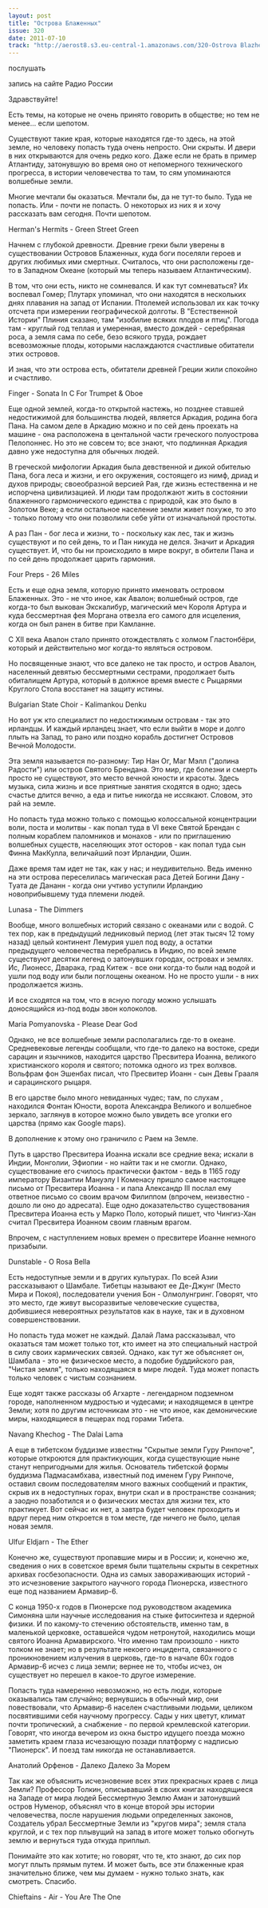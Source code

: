 ```yaml
---
layout: post
title: "Острова Блаженных"
issue: 320
date: 2011-07-10
track: "http://aerost8.s3.eu-central-1.amazonaws.com/320-Ostrova Blazhennyh.mp3"
---
```


послушать

запись на сайте Радио России

Здравствуйте!

Есть темы, на которые не очень принято говорить в обществе; но тем не менее... если шепотом.

Существуют такие края, которые находятся где-то здесь, на этой земле, но человеку попасть туда очень непросто. Они скрыты. И двери в них открываются для очень редко кого. Даже если не брать в пример Атлантиду, затонувшую во время оно от непомерного технического прогресса, в истории человечества то там, то сям упоминаются волшебные земли.

Многие мечтали бы оказаться. Мечтали бы, да не тут-то было. Туда не попасть. Или - почти не попасть. О некоторых из них я и хочу рассказать вам сегодня. Почти шепотом.

Herman's Hermits - Green Street Green

Начнем с глубокой древности. Древние греки были уверены в существовании Островов Блаженных, куда боги поселяли героев и других любимых ими смертных. Считалось, что они расположены где-то в Западном Океане (который мы теперь называем Атлантическим).

В том, что они есть, никто не сомневался. И как тут сомневаться? Их воспевал Гомер; Плутарх упоминал, что они находятся в нескольких днях плавания на запад от Испании. Птолемей использовал их как точку отсчета при измерении географической долготы. В "Естественной Истории" Плиния сказано, там "изобилие всяких плодов и птиц". Погода там - круглый год теплая и умеренная, вместо дождей - серебряная роса, а земля сама по себе, безо всякого труда, рождает всевозможные плоды, которыми наслаждаются счастливые обитатели этих островов.

И зная, что эти острова есть, обитатели древней Греции жили спокойно и счастливо.

Finger - Sonata In C For Trumpet & Oboe

Еще одной землей, когда-то открытой настежь, но позднее ставшей недостижимой для большинства людей, является Аркадия, родина бога Пана. На самом деле в Аркадию можно и по сей день проехать на машине - она расположена в центальной части греческого полуострова Пелопоннес. Но это не совсем то; все знают, что подлинная Аркадия давно уже недоступна для обычных людей.

В греческой мифологии Аркадия была девственной и дикой обителью Пана, бога леса и жизни, и его окружения, состоящего из нимф, дриад и духов природы; своеобразной версией Рая, где жизнь естественна и не испорчена цивилизацией. И люди там продолжают жить в состоянии блаженного гармонического единства с природой, как это было в Золотом Веке; а если остальное население земли живет похуже, то это - только потому что они позволили себе уйти от изначальной простоты.

А раз Пан - бог леса и жизни, то - поскольку как лес, так и жизнь существуют и по сей день, то и Пан никуда не делся. Значит и Аркадия существует. И, что бы ни происходило в мире вокруг, в обители Пана и по сей день продолжает царить гармония.

Four Preps - 26 Miles

Есть и еще одна земля, которую принято именовать островом Блаженных. Это - не что иное, как Авалон; волшебный остров, где когда-то был выкован Экскалибур, магический меч Короля Артура и куда бессмертная фея Моргана отвезла его самого для исцеления, когда он был ранен в битве при Камланне.

С XII века Авалон стало принято отождествлять с холмом Гластонбёри, который и действительно мог когда-то являться островом.

Но посвященные знают, что все далеко не так просто, и остров Авалон, населенный девятью бессмертными сестрами, продолжает быть обиталищем Артура, который в должное время вместе с Рыцарями Круглого Стола восстанет на защиту истины.

Bulgarian State Choir - Kalimankou Denku

Но вот уж кто специалист по недостижимым островам - так это ирландцы. И каждый ирландец знает, что если выйти в море и долго плыть на Запад, то рано или поздно корабль достигнет Островов Вечной Молодости.

Эта земля называется по-разному: Тир Нан Ог, Маг Мэлл ("долина Радости") или остров Святого Брендана. Это мир, где болезни и смерть просто не существуют, это место вечной юности и красоты. Здесь музыка, сила жизнь и все приятные занятия сходятся в одно; здесь счастье длится вечно, а еда и питье никогда не иссякают. Словом, это рай на земле.

Но попасть туда можно только с помощью колоссальной концентрации воли, поста и молитвы - как попал туда в VI веке Святой Брендан с полным кораблем паломников и монахов - или по приглашению волшебных существ, населяющих этот осторов - как попал туда сын Финна МакКулла, величайший поэт Ирландии, Ошин.

Даже время там идет не так, как у нас; и неудивительно. Ведь именно на эти острова переселилась магическая раса Детей Богини Дану - Туата де Дананн - когда они учтиво уступили Ирландию новоприбывшему туда племени людей.

Lunasa - The Dimmers

Вообще, много волшебных историй связано с океанами или с водой. С тех пор, как в предыдущий ледниковый период (лет этак тысяч 12 тому назад) целый континент Лемурия ушел под воду, а остатки предыдущего человечества перебрались в Индию, по всей земле существуют десятки легенд о затонувших городах, островах и землях. Ис, Лионесс, Дварака, град Китеж - все они когда-то были над водой и ушли под воду или были поглощены океаном. Но не просто ушли - в них продолжается жизнь.

И все сходятся на том, что в ясную погоду можно услышать доносящийся из-под воды звон колоколов.

Maria Pomyanovska - Please Dear God

Однако, не все волшебные земли располагались где-то в океане. Средневековые легенды сообщали, что где-то далеко на востоке, среди сарацин и язычников, находится царство Пресвитера Иоанна, великого христианского короля и святого; потомка одного из трех волхвов. Вольфрам фон Эшенбах писал, что Пресвитер Иоанн - сын Девы Грааля и сарацинского рыцаря.

В его царстве было много невиданных чудес; там, по слухам , находился Фонтан Юности, ворота Александра Великого и волшебное зеркало, заглянув в которое можно было увидеть все уголки его царства (прямо как Google maps).

В дополнение к этому оно граничило с Раем на Земле.

Путь в царство Пресвитера Иоанна искали все средние века; искали в Индии, Монголии, Эфиопии - но найти так и не смогли. Однако, существование его счилось практически фактом - ведь в 1165 году императору Византии Мануэлу I Коменасу пришло самое настоящее письмо от Пресвитера Иоанна - и папа Александр III послал ему ответное письмо со своим врачом Филиппом (впрочем, неизвестно - дошло ли оно до адресата). Еще одно доказательство существования Пресвитера Иоанна есть у Марко Поло, который пишет, что Чингиз-Хан считал Пресвитера Иоанном своим главным врагом.

Впрочем, с наступлением новых времен о пресвитере Иоанне немного призабыли.

Dunstable - O Rosa Bella

Есть недоступные земли и в других культурах. По всей Азии рассказывают о Шамбале. Тибетцы называют ее Де-Джунг (Место Мира и Покоя), последователи учения Бон - Олмолунгринг. Говорят, что это место, где живут высоразвитые человеческие существа, добившиеся невероятных результатов как в науке, так и в духовном совершенствовании.

Но попасть туда может не каждый. Далай Лама рассказывал, что оказаться там может только тот, кто имеет на это специальный настрой в силу своих кармических связей. Однако, как тут же объясняет он, Шамбала - это не физическое место, а подобие буддийского рая, "Чистая земля", только находящаяся в мире людей. Туда может попасть только человек с чистым сознанием.

Еще ходят также рассказы об Агхарте - легендарном подземном городе, наполненном мудростью и чудесами; и находящемся в центре Земли; хотя по другим источникам это - не что иное, как демонические миры, находящиеся в пещерах под горами Тибета.

Navang Khechog - The Dalai Lama

А еще в тибетском буддизме известны "Скрытые земли Гуру Ринпоче", которые откроются для практикующих, когда существующие ныне станут непригодными для жилья. Основатель тибетской формы буддизма Падмасамбхава, известный под именем Гуру Ринпоче, оставил своим последователям много важных сообщений и практик, скрыв их в недоступных горах, внутри скал и в пространстве сознания; а заодно позаботился и о физических местах для жизни тех, кто практикует. Вот сейчас их нет, а завтра будет человек проходить и вдруг перед ним откроется в том месте, где ничего не было, целая новая земля.

Ulfur Eldjarn - The Ether

Конечно же, существуют пропавшие миры и в России; и, конечно же, сведения о них в советское время были тщательны скрыты в секретных архивах госбезопасности. Одна из самых завораживающих историй - это исчезновение закрытого научного города Пионерска, известного еще под названием Армавир-6.

С конца 1950-х годов в Пионерске под руководством академика Симоняна шли научные исследования на стыке фитосинтеза и ядерной физики. И по какому-то стечению обстоятельств, именно там, в маленькой церковке, оставшейся чудом нетронутой, находились мощи святого Иоанна Армавирского. Что именно там произошло - никто толком не знает; но в результате некоего инцидента, связанного с проникновением излучения в церковь, где-то в начале 60х годов Армавир-6 исчез с лица земли; вернее не то, чтобы исчез, он существует но перешел в какое-то другое измерение.

Попасть туда намеренно невозможно, но есть люди, которые оказывались там случайно; вернувшись в обычный мир, они повествовали, что Армавир-6 населен счастливыми людьми, целиком посвятившими себя научному прогрессу. Сады у них цветут, климат почти тропический, а снабжение - по первой кремлевской категории. Говорят, что иногда вечером из окна быстро идущего поезда можно заметить краем глаза исчезающую позади платформу c надписью "Пионерск". И поезд там никогда не останавливается.

Анатолий Орфенов - Далеко Далеко За Морем

Так как же объяснить исчезновение всех этих прекрасных краев с лица Земли? Профессор Толкин, описывавший в своих книгах находящиеся на Западе от мира людей Бессмертную Землю Аман и затонувший остров Нуменор, объяснял что в конце второй эры истории человечества, после нарушения людьми определенных законов, Создатель убрал Бессмертные Земли из "кругов мира"; земля стала круглой, и с тех пор плывущий на запад в итоге может только обогнуть землю и вернуться туда откуда приплыл.

Понимайте это как хотите; но говорят, что те, кто знают, до сих пор могут плыть прямым путем. И может быть, все эти блаженные края значительно ближе, чем мы думаем - нужно только знать, как смотреть. Спасибо.

Chieftains - Air - You Are The One
